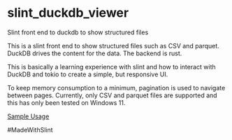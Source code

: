 # slint_duckdb_viewer
Slint front end to duckdb to show structured files

This is a slint front end to show structured files such as CSV and parquet.  DuckDB drives the content for the data.  The backend is rust.

This is basically a learning experience with slint and how to interact with DuckDB and tokio to create a simple, but responsive UI.

To keep memory consumption to a minimum, pagination is used to navigate between pages.
Currently, only CSV and parquet files are supported and this has only been tested on Windows 11.

[Sample Usage](media/slint_duckdb1.mp4)

#MadeWithSlint
